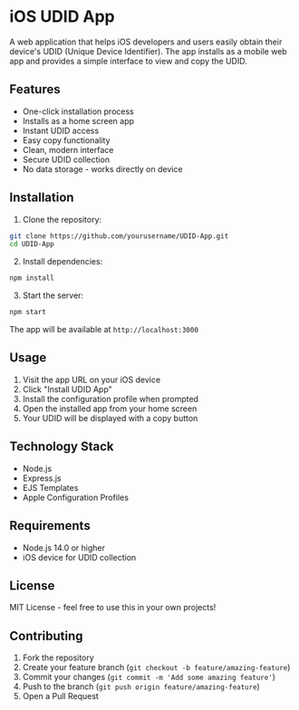 # iOS UDID App

A web application that helps iOS developers and users easily obtain their device's UDID (Unique Device Identifier). The app installs as a mobile web app and provides a simple interface to view and copy the UDID.

## Features

- One-click installation process
- Installs as a home screen app
- Instant UDID access
- Easy copy functionality
- Clean, modern interface
- Secure UDID collection
- No data storage - works directly on device

## Installation

1. Clone the repository:
```bash
git clone https://github.com/yourusername/UDID-App.git
cd UDID-App
```

2. Install dependencies:
```bash
npm install
```

3. Start the server:
```bash
npm start
```

The app will be available at `http://localhost:3000`

## Usage

1. Visit the app URL on your iOS device
2. Click "Install UDID App"
3. Install the configuration profile when prompted
4. Open the installed app from your home screen
5. Your UDID will be displayed with a copy button

## Technology Stack

- Node.js
- Express.js
- EJS Templates
- Apple Configuration Profiles

## Requirements

- Node.js 14.0 or higher
- iOS device for UDID collection

## License

MIT License - feel free to use this in your own projects!

## Contributing

1. Fork the repository
2. Create your feature branch (`git checkout -b feature/amazing-feature`)
3. Commit your changes (`git commit -m 'Add some amazing feature'`)
4. Push to the branch (`git push origin feature/amazing-feature`)
5. Open a Pull Request 
